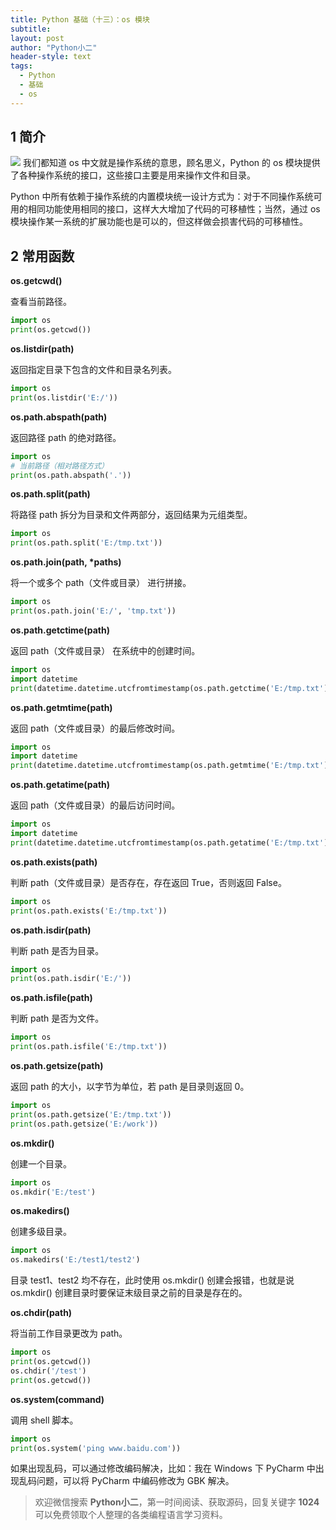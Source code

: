 ```yaml
---
title: Python 基础（十三）：os 模块
subtitle: 
layout: post
author: "Python小二"
header-style: text
tags:
  - Python
  - 基础
  - os
---
```


## 1 简介

![](https://img-blog.csdnimg.cn/20191226204139760.jpg#pic_center)
我们都知道 os 中文就是操作系统的意思，顾名思义，Python 的 os 模块提供了各种操作系统的接口，这些接口主要是用来操作文件和目录。

Python 中所有依赖于操作系统的内置模块统一设计方式为：对于不同操作系统可用的相同功能使用相同的接口，这样大大增加了代码的可移植性；当然，通过 os 模块操作某一系统的扩展功能也是可以的，但这样做会损害代码的可移植性。

## 2 常用函数
**os.getcwd()**

查看当前路径。

```python
import os
print(os.getcwd())
```

**os.listdir(path)**

返回指定目录下包含的文件和目录名列表。

```python
import os
print(os.listdir('E:/'))
```

**os.path.abspath(path)**

返回路径 path 的绝对路径。

```python
import os
# 当前路径（相对路径方式）
print(os.path.abspath('.'))
```

**os.path.split(path)**

将路径 path 拆分为目录和文件两部分，返回结果为元组类型。

```python
import os
print(os.path.split('E:/tmp.txt'))
```

**os.path.join(path, \*paths)**

将一个或多个 path（文件或目录） 进行拼接。

```python
import os
print(os.path.join('E:/', 'tmp.txt'))
```

**os.path.getctime(path)**

返回 path（文件或目录） 在系统中的创建时间。

```python
import os
import datetime
print(datetime.datetime.utcfromtimestamp(os.path.getctime('E:/tmp.txt')))
```

**os.path.getmtime(path)**

返回 path（文件或目录）的最后修改时间。

```python
import os
import datetime
print(datetime.datetime.utcfromtimestamp(os.path.getmtime('E:/tmp.txt')))
```

**os.path.getatime(path)**

返回 path（文件或目录）的最后访问时间。

```python
import os
import datetime
print(datetime.datetime.utcfromtimestamp(os.path.getatime('E:/tmp.txt')))
```

**os.path.exists(path)**

判断 path（文件或目录）是否存在，存在返回 True，否则返回 False。

```python
import os
print(os.path.exists('E:/tmp.txt'))
```

**os.path.isdir(path)**

判断 path 是否为目录。

```python
import os
print(os.path.isdir('E:/'))
```

**os.path.isfile(path)**

判断 path 是否为文件。

```python
import os
print(os.path.isfile('E:/tmp.txt'))
```

**os.path.getsize(path)**

返回 path 的大小，以字节为单位，若 path 是目录则返回 0。

```python
import os
print(os.path.getsize('E:/tmp.txt'))
print(os.path.getsize('E:/work'))
```

**os.mkdir()**

创建一个目录。

```python
import os
os.mkdir('E:/test')
```

**os.makedirs()**

创建多级目录。

```python
import os
os.makedirs('E:/test1/test2')
```

目录 test1、test2 均不存在，此时使用 os.mkdir() 创建会报错，也就是说 os.mkdir() 创建目录时要保证末级目录之前的目录是存在的。

**os.chdir(path)**

将当前工作目录更改为 path。

```python
import os
print(os.getcwd())
os.chdir('/test')
print(os.getcwd())
```

**os.system(command)**

调用 shell 脚本。

```python
import os
print(os.system('ping www.baidu.com'))
```

如果出现乱码，可以通过修改编码解决，比如：我在 Windows 下 PyCharm 中出现乱码问题，可以将 PyCharm 中编码修改为 GBK 解决。

> 欢迎微信搜索 **Python小二**，第一时间阅读、获取源码，回复关键字 **1024** 可以免费领取个人整理的各类编程语言学习资料。